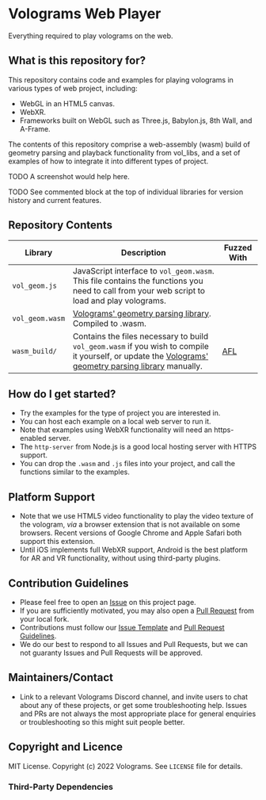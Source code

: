 # Volograms Web Player

Everything required to play volograms on the web.

## What is this repository for?

This repository contains code and examples for playing volograms in various types of web project, including:

* WebGL in an HTML5 canvas.
* WebXR.
* Frameworks built on WebGL such as Three.js, Babylon.js, 8th Wall, and A-Frame.

The contents of this repository comprise a web-assembly (wasm) build of geometry parsing and playback functionality from
vol_libs, and a set of examples of how to integrate it into different types of project.

TODO A screenshot would help here.

TODO See commented block at the top of individual libraries for version history and current features.

## Repository Contents

| Library  | Description                                         | Fuzzed With                          |
|----------|-----------------------------------------------------|--------------------------------------|
| `vol_geom.js`  | JavaScript interface to `vol_geom.wasm`. This file contains the functions you need to call from your web script to load and play volograms.                     | |
| `vol_geom.wasm`  | [Volograms' geometry parsing library](https://github.com/Volograms/vol_libs). Compiled to .wasm.                     | |
| `wasm_build/`  | Contains the files necessary to build `vol_geom.wasm` if you wish to compile it yourself, or update the [Volograms' geometry parsing library](https://github.com/Volograms/vol_libs) manually.| [AFL](https://github.com/google/AFL) |

## How do I get started?

* Try the examples for the type of project you are interested in.
* You can host each example on a local web server to run it.
* Note that examples using WebXR functionality will need an https-enabled server.
* The `http-server` from Node.js is a good local hosting server with HTTPS support.
* You can drop the `.wasm` and `.js` files into your project, and call the functions similar to the examples.

## Platform Support

* Note that we use HTML5 video functionality to play the video texture of the vologram,
  <i>via</i> a browser extension that is not available on some browsers.
  Recent versions of Google Chrome and Apple Safari both support this extension.
* Until iOS implements full WebXR support, Android is the best platform for AR and VR functionality, without using third-party plugins.

## Contribution Guidelines ##

* Please feel free to open an [Issue](https://github.com/Volograms/volograms_web_player/issues) on this project page.
* If you are sufficiently motivated, you may also open a [Pull Request](https://github.com/Volograms/volograms_web_player/pulls) from your local fork.
* Contributions must follow our [Issue Template](https://github.com/Volograms/volograms_web_player/blob/main/.github/ISSUE_TEMPLATE/bug_report.md) and [Pull Request Guidelines](https://github.com/Volograms/volograms_web_player/blob/main/.github/pull_request_template.md).
* We do our best to respond to all Issues and Pull Requests, but we can not guaranty Issues and Pull Requests will be approved.

## Maintainers/Contact ##

* Link to a relevant Volograms Discord channel, and invite users to chat about any of these projects, or get some troubleshooting help. Issues and PRs are not always the most appropriate place for general enquiries or troubleshooting so this might suit people better.

## Copyright and Licence

MIT License. Copyright (c) 2022 Volograms.
See `LICENSE` file for details.

### Third-Party Dependencies

